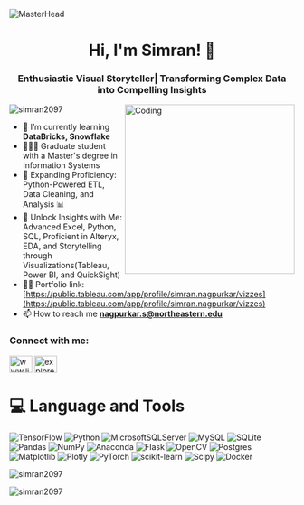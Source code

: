 ![MasterHead](https://i0.wp.com/www.sciencenews.org/wp-content/uploads/2023/04/040823_chatgpt_feat.gif?fit=1024%2C576&ssl=1)

<h1 align="center">Hi, I'm Simran! 👋</h1>
<h3 align="center">Enthusiastic Visual Storyteller| Transforming Complex Data into Compelling Insights</h3>

<img align="right" alt="Coding" width="300" src="https://media.tenor.com/iRB7vrvhPR4AAAAi/data-code.gif">


<p align="left"> <img src="https://komarev.com/ghpvc/?username=simran2097&label=Profile%20views&color=0e75b6&style=flat" alt="simran2097" /> </p>

- 🌱 I’m currently learning **DataBricks, Snowflake**
- 👨🏽‍🎓 Graduate student with a Master's degree in Information Systems
- 🚀 Expanding Proficiency: Python-Powered ETL, Data Cleaning, and Analysis 📊
- 💬 Unlock Insights with Me: Advanced Excel, Python, SQL, Proficient in Alteryx, EDA, and Storytelling through Visualizations(Tableau, Power BI, and QuickSight)
- 👨‍💻 Portfolio link: [https://public.tableau.com/app/profile/simran.nagpurkar/vizzes](https://public.tableau.com/app/profile/simran.nagpurkar/vizzes)
- 📫 How to reach me **nagpurkar.s@northeastern.edu**


<h3 align="left">Connect with me:</h3>
<p align="left">
<a href="https://linkedin.com/in/www.linkedin.com/in/nagpurkar" target="blank"><img align="center" src="https://raw.githubusercontent.com/rahuldkjain/github-profile-readme-generator/master/src/images/icons/Social/linked-in-alt.svg" alt="www.linkedin.com/in/nagpurkar" height="30" width="40" /></a>
<a href="https://instagram.com/exploreista_" target="blank"><img align="center" src="https://raw.githubusercontent.com/rahuldkjain/github-profile-readme-generator/master/src/images/icons/Social/instagram.svg" alt="exploreista_" height="30" width="40" /></a>
</p>

 # 💻 Language and Tools
 
![TensorFlow](https://img.shields.io/badge/TensorFlow-%23FF6F00.svg?style=for-the-badge&logo=TensorFlow&logoColor=white) ![Python](https://img.shields.io/badge/python-3670A0?style=for-the-badge&logo=python&logoColor=ffdd54) ![MicrosoftSQLServer](https://img.shields.io/badge/Microsoft%20SQL%20Server-CC2927?style=for-the-badge&logo=microsoft%20sql%20server&logoColor=white) ![MySQL](https://img.shields.io/badge/mysql-%2300000f.svg?style=for-the-badge&logo=mysql&logoColor=white) ![SQLite](https://img.shields.io/badge/sqlite-%2307405e.svg?style=for-the-badge&logo=sqlite&logoColor=white) ![Pandas](https://img.shields.io/badge/pandas-%23150458.svg?style=for-the-badge&logo=pandas&logoColor=white) ![NumPy](https://img.shields.io/badge/numpy-%23013243.svg?style=for-the-badge&logo=numpy&logoColor=white) ![Anaconda](https://img.shields.io/badge/Anaconda-%2344A833.svg?style=for-the-badge&logo=anaconda&logoColor=white) ![Flask](https://img.shields.io/badge/flask-%23000.svg?style=for-the-badge&logo=flask&logoColor=white) ![OpenCV](https://img.shields.io/badge/opencv-%23white.svg?style=for-the-badge&logo=opencv&logoColor=white) ![Postgres](https://img.shields.io/badge/postgres-%23316192.svg?style=for-the-badge&logo=postgresql&logoColor=white) ![Matplotlib](https://img.shields.io/badge/Matplotlib-%23ffffff.svg?style=for-the-badge&logo=Matplotlib&logoColor=black) ![Plotly](https://img.shields.io/badge/Plotly-%233F4F75.svg?style=for-the-badge&logo=plotly&logoColor=white) ![PyTorch](https://img.shields.io/badge/PyTorch-%23EE4C2C.svg?style=for-the-badge&logo=PyTorch&logoColor=white) ![scikit-learn](https://img.shields.io/badge/scikit--learn-%23F7931E.svg?style=for-the-badge&logo=scikit-learn&logoColor=white) ![Scipy](https://img.shields.io/badge/SciPy-%230C55A5.svg?style=for-the-badge&logo=scipy&logoColor=%white) ![Docker](https://img.shields.io/badge/docker-%230db7ed.svg?style=for-the-badge&logo=docker&logoColor=white)


<p><img align="center" src="https://github-readme-stats.vercel.app/api/top-langs?username=simran2097&show_icons=true&locale=en&layout=compact" alt="simran2097" /></p>

<p><img align="center" src="https://github-readme-streak-stats.herokuapp.com/?user=simran2097&" alt="simran2097" /></p>

